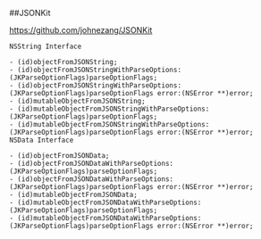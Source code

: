 ##JSONKit

https://github.com/johnezang/JSONKit





	NSString Interface
	
	- (id)objectFromJSONString;
	- (id)objectFromJSONStringWithParseOptions:(JKParseOptionFlags)parseOptionFlags;
	- (id)objectFromJSONStringWithParseOptions:(JKParseOptionFlags)parseOptionFlags error:(NSError **)error;
	- (id)mutableObjectFromJSONString;
	- (id)mutableObjectFromJSONStringWithParseOptions:(JKParseOptionFlags)parseOptionFlags;
	- (id)mutableObjectFromJSONStringWithParseOptions:(JKParseOptionFlags)parseOptionFlags error:(NSError **)error;
	NSData Interface
	
	- (id)objectFromJSONData;
	- (id)objectFromJSONDataWithParseOptions:(JKParseOptionFlags)parseOptionFlags;
	- (id)objectFromJSONDataWithParseOptions:(JKParseOptionFlags)parseOptionFlags error:(NSError **)error;
	- (id)mutableObjectFromJSONData;
	- (id)mutableObjectFromJSONDataWithParseOptions:(JKParseOptionFlags)parseOptionFlags;
	- (id)mutableObjectFromJSONDataWithParseOptions:(JKParseOptionFlags)parseOptionFlags error:(NSError **)error;